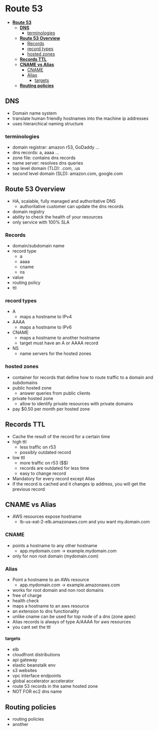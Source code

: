 # **Route 53**

- [**Route 53**](#route-53)
  - [**DNS**](#dns)
    - [terminologies](#terminologies)
  - [**Route 53 Overview**](#route-53-overview)
    - [Records](#records)
    - [record types](#record-types)
    - [hosted zones](#hosted-zones)
  - [**Records TTL**](#records-ttl)
  - [**CNAME vs Alias**](#cname-vs-alias)
    - [CNAME](#cname)
    - [Alias](#alias)
      - [targets](#targets)
  - [**Routing policies**](#routing-policies)

## **DNS**

- Domain name system
- translate human friendly hostnames into the machine ip addresses
- uses hierarchical naming structure

### terminologies

- domain registrar: amazon r53, GoDaddy ...
- dns records: a, aaaa ...
- zone file: contains dns records
- name server: resolves dns queries
- top level domain (TLD): .com, .us
- second level domain (SLD): amazon.com, google.com

## **Route 53 Overview**

- HA, scalable, fully managed and authoritative DNS
  - authoritative customer can update the dns records
- domain registry
- ability to check the health of your resources
- only service with 100% SLA

### Records

- domain/subdomain name
- record type
  - a
  - aaaa
  - cname
  - ns
- value
- routing policy
- ttl

### record types

- A
  - maps a hostname to IPv4
- AAAA
  - maps a hostname to IPv6
- CNAME
  - maps a hostname to another hostname
  - target must have an A or AAAA record
- NS
  - name servers for the hosted zones

### hosted zones

- container for records that define how to route traffic to a domain and subdomains
- public hosted zone
  - answer queries from public clients
- private hosted zone
  - allow to identify private resources with private domains
- pay $0.50 per month per hosted zone

## **Records TTL**

- Cache the result of the record for a certain time
- high ttl
  - less traffic on r53
  - possibly outdated record
- low ttl
  - more traffic on r53 ($$)
  - records are outdated for less time
  - easy to change record
- Mandatory for every record except Alias
- if the record is cached and it changes ip address, you will get the previous record

## **CNAME vs Alias**

- AWS resources expose hostname
  - lb-us-eat-2-elb.amazonaws.com and you want my.domain.com

### CNAME

- points a hostname to any other hostname
  - app.mydomain.com -> example.mydomain.com
- only for non root domain (mydomain.com)

### Alias

- Point a hostname to an AWs resource
  - app.mydomain.com -> example.amazonaws.com
- works for root domain and non root domains
- free of charge
- health check
- maps a hostname to an aws resource
- an extension to dns functionality
- unlike cname can be used for top node of a dns (zone apex)
- Alias records is always of type A/AAAA for aws resources
- you cant set the ttl

#### targets

- elb
- cloudfront distributions
- api gateway
- elastic beanstalk env
- s3 websites
- vpc interface endpoints
- global accelerator accelerator
- route 53 records in the same hosted zone
- NOT FOR ec2 dns name

## **Routing policies**

- routing policies
- another
